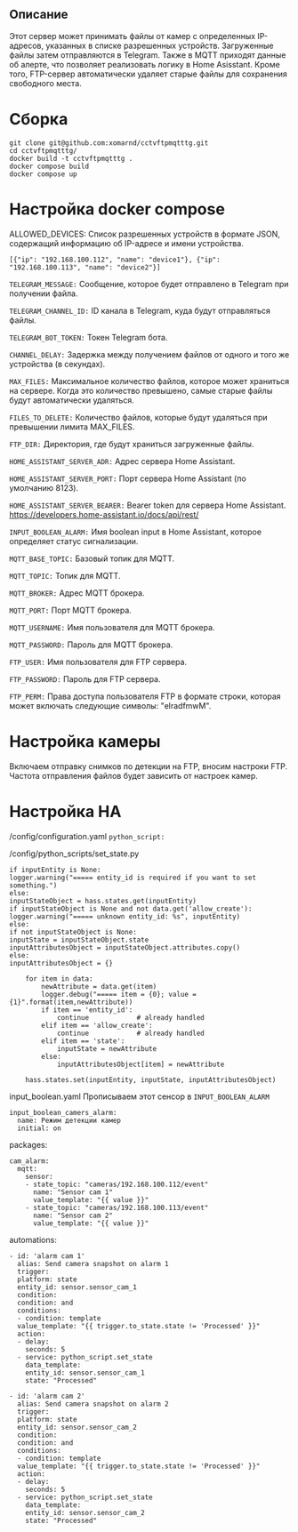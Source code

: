 ## Описание

Этот сервер может принимать файлы от камер с определенных IP-адресов, указанных в списке разрешенных устройств.
Загруженные файлы затем отправляются в Telegram.
Также в MQTT приходят данные об алерте, что позволяет реализовать логику в Home Asisstant.
Кроме того, FTP-сервер автоматически удаляет старые файлы для сохранения свободного места.

# Сборка
```
git clone git@github.com:xomarnd/cctvftpmqtttg.git
cd cctvftpmqtttg/
docker build -t cctvftpmqtttg .
docker compose build
docker compose up
```

# Настройка docker compose
ALLOWED_DEVICES: Список разрешенных устройств в формате JSON, содержащий информацию об IP-адресе и имени устройства.

```[{"ip": "192.168.100.112", "name": "device1"}, {"ip": "192.168.100.113", "name": "device2"}]```

`TELEGRAM_MESSAGE:` Сообщение, которое будет отправлено в Telegram при получении файла.

`TELEGRAM_CHANNEL_ID:` ID канала в Telegram, куда будут отправляться файлы.

`TELEGRAM_BOT_TOKEN:` Токен Telegram бота.

`CHANNEL_DELAY:` Задержка между получением файлов от одного и того же устройства (в секундах).


`MAX_FILES:` Максимальное количество файлов, которое может храниться на сервере. Когда это количество превышено, самые старые файлы будут автоматически удаляться.

`FILES_TO_DELETE:` Количество файлов, которые будут удаляться при превышении лимита MAX_FILES.

`FTP_DIR:` Директория, где будут храниться загруженные файлы.


`HOME_ASSISTANT_SERVER_ADR:` Адрес сервера Home Assistant.

`HOME_ASSISTANT_SERVER_PORT:` Порт сервера Home Assistant (по умолчанию 8123).

`HOME_ASSISTANT_SERVER_BEARER:` Bearer token для сервера Home Assistant. https://developers.home-assistant.io/docs/api/rest/

`INPUT_BOOLEAN_ALARM:` Имя boolean input в Home Assistant, которое определяет статус сигнализации.


`MQTT_BASE_TOPIC:` Базовый топик для MQTT.


`MQTT_TOPIC:` Топик для MQTT.

`MQTT_BROKER:` Адрес MQTT брокера.

`MQTT_PORT:` Порт MQTT брокера.

`MQTT_USERNAME:` Имя пользователя для MQTT брокера.

`MQTT_PASSWORD:` Пароль для MQTT брокера.


`FTP_USER:` Имя пользователя для FTP сервера.

`FTP_PASSWORD:` Пароль для FTP сервера.

`FTP_PERM:` Права доступа пользователя FTP в формате строки, которая может включать следующие символы: "elradfmwM".


# Настройка камеры
Включаем отправку снимков по детекции на FTP, вносим настроки FTP.
Частота отправления файлов будет зависить от настроек камер.
# Настройка HA

/config/configuration.yaml
```python_script:```

/config/python_scripts/set_state.py
````inputEntity = data.get('entity_id')
if inputEntity is None:
logger.warning("===== entity_id is required if you want to set something.")
else:
inputStateObject = hass.states.get(inputEntity)
if inputStateObject is None and not data.get('allow_create'):
logger.warning("===== unknown entity_id: %s", inputEntity)
else:
if not inputStateObject is None:
inputState = inputStateObject.state
inputAttributesObject = inputStateObject.attributes.copy()
else:
inputAttributesObject = {}

    for item in data:
        newAttribute = data.get(item)
        logger.debug("===== item = {0}; value = {1}".format(item,newAttribute))
        if item == 'entity_id':
            continue            # already handled
        elif item == 'allow_create':
            continue            # already handled
        elif item == 'state':
            inputState = newAttribute
        else:
            inputAttributesObject[item] = newAttribute
      
    hass.states.set(inputEntity, inputState, inputAttributesObject)
````
    
input_boolean.yaml
Прописываем этот сенсор в `INPUT_BOOLEAN_ALARM`
```
input_boolean_camers_alarm:
  name: Режим детекции камер
  initial: on
```

packages:
```
cam_alarm:
  mqtt:
    sensor:
    - state_topic: "cameras/192.168.100.112/event"
      name: "Sensor cam 1"
      value_template: "{{ value }}"
    - state_topic: "cameras/192.168.100.113/event"
      name: "Sensor cam 2"
      value_template: "{{ value }}"
```
automations:
```
- id: 'alarm cam 1'
  alias: Send camera snapshot on alarm 1
  trigger:
  platform: state
  entity_id: sensor.sensor_cam_1
  condition:
  condition: and
  conditions:
  - condition: template
  value_template: "{{ trigger.to_state.state != 'Processed' }}"
  action:
  - delay:
    seconds: 5
  - service: python_script.set_state
    data_template:
    entity_id: sensor.sensor_cam_1
    state: "Processed"
    
- id: 'alarm cam 2'
  alias: Send camera snapshot on alarm 2
  trigger:
  platform: state
  entity_id: sensor.sensor_cam_2
  condition:
  condition: and
  conditions:
  - condition: template
  value_template: "{{ trigger.to_state.state != 'Processed' }}"
  action:
  - delay:
    seconds: 5
  - service: python_script.set_state
    data_template:
    entity_id: sensor.sensor_cam_2
    state: "Processed"
```
